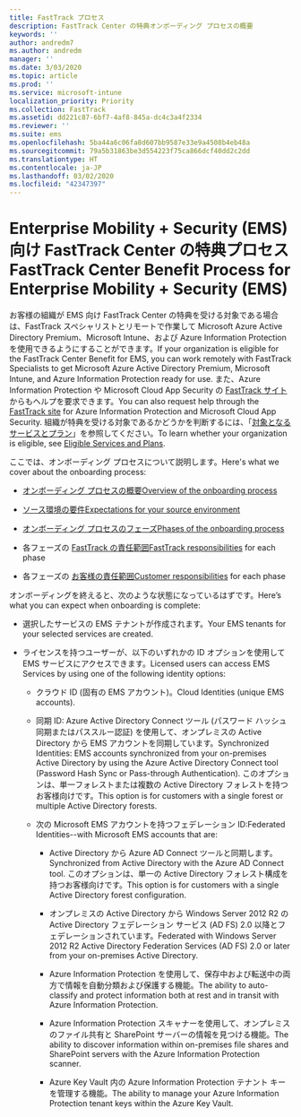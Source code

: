 ```yaml
---
title: FastTrack プロセス
description: FastTrack Center の特典オンボーディング プロセスの概要
keywords: ''
author: andredm7
ms.author: andredm
manager: ''
ms.date: 3/03/2020
ms.topic: article
ms.prod: ''
ms.service: microsoft-intune
localization_priority: Priority
ms.collection: FastTrack
ms.assetid: dd221c87-6bf7-4af8-845a-dc4c3a4f2334
ms.reviewer: ''
ms.suite: ems
ms.openlocfilehash: 5ba44a6c06fa8d607bb9587e33e9a4508b4eb48a
ms.sourcegitcommit: 79a5b31863be3d554223f75ca866dcf40dd2c2dd
ms.translationtype: HT
ms.contentlocale: ja-JP
ms.lasthandoff: 03/02/2020
ms.locfileid: "42347397"
---
```

# <a name="fasttrack-center-benefit-process-for-enterprise-mobility--security-ems"></a><span data-ttu-id="6027e-103">Enterprise Mobility + Security (EMS) 向け FastTrack Center の特典プロセス</span><span class="sxs-lookup"><span data-stu-id="6027e-103">FastTrack Center Benefit Process for Enterprise Mobility + Security (EMS)</span></span>
<span data-ttu-id="6027e-104">お客様の組織が EMS 向け FastTrack Center の特典を受ける対象である場合は、FastTrack スペシャリストとリモートで作業して Microsoft Azure Active Directory Premium、Microsoft Intune、および Azure Information Protection を使用できるようにすることができます。</span><span class="sxs-lookup"><span data-stu-id="6027e-104">If your organization is eligible for the FastTrack Center Benefit for EMS, you can work remotely with FastTrack Specialists to get Microsoft Azure Active Directory Premium, Microsoft Intune, and Azure Information Protection ready for use.</span></span> <span data-ttu-id="6027e-105">また、Azure Information Protection や Microsoft Cloud App Security の [FastTrack サイト](https://www.microsoft.com/fasttrack/microsoft-365/ems)からもヘルプを要求できます。</span><span class="sxs-lookup"><span data-stu-id="6027e-105">You can also request help through the [FastTrack site](https://www.microsoft.com/fasttrack/microsoft-365/ems) for Azure Information Protection and Microsoft Cloud App Security.</span></span> <span data-ttu-id="6027e-106">組織が特典を受ける対象であるかどうかを判断するには、「[対象となるサービスとプラン](M365-eligible-services-and-plans.md)」を参照してください。</span><span class="sxs-lookup"><span data-stu-id="6027e-106">To learn whether your organization is eligible, see [Eligible Services and Plans](M365-eligible-services-and-plans.md).</span></span>


<span data-ttu-id="6027e-107">ここでは、オンボーディング プロセスについて説明します。</span><span class="sxs-lookup"><span data-stu-id="6027e-107">Here's what we cover about the onboarding process:</span></span>

-   [<span data-ttu-id="6027e-108">オンボーディング プロセスの概要</span><span class="sxs-lookup"><span data-stu-id="6027e-108">Overview of the onboarding process</span></span>](EMS-fasttrack-benefit-overview.md)

-   [<span data-ttu-id="6027e-109">ソース環境の要件</span><span class="sxs-lookup"><span data-stu-id="6027e-109">Expectations for your source environment</span></span>](EMS-source-environment-expectations.md)

-   [<span data-ttu-id="6027e-110">オンボーディング プロセスのフェーズ</span><span class="sxs-lookup"><span data-stu-id="6027e-110">Phases of the onboarding process</span></span>](EMS-onboarding-phases.md)

-   <span data-ttu-id="6027e-111">各フェーズの [FastTrack の責任範囲](EMS-fasttrack-responsibilities.md)</span><span class="sxs-lookup"><span data-stu-id="6027e-111">[FastTrack responsibilities](EMS-fasttrack-responsibilities.md) for each phase</span></span>

-   <span data-ttu-id="6027e-112">各フェーズの [お客様の責任範囲](EMS-your-responsibilities.md)</span><span class="sxs-lookup"><span data-stu-id="6027e-112">[Customer responsibilities](EMS-your-responsibilities.md) for each phase</span></span>

<span data-ttu-id="6027e-113">オンボーディングを終えると、次のような状態になっているはずです。</span><span class="sxs-lookup"><span data-stu-id="6027e-113">Here’s what you can expect when onboarding is complete:</span></span>

-   <span data-ttu-id="6027e-114">選択したサービスの EMS テナントが作成されます。</span><span class="sxs-lookup"><span data-stu-id="6027e-114">Your EMS tenants for your selected services are created.</span></span>

-   <span data-ttu-id="6027e-115">ライセンスを持つユーザーが、以下のいずれかの ID オプションを使用して EMS サービスにアクセスできます。</span><span class="sxs-lookup"><span data-stu-id="6027e-115">Licensed users can access EMS Services by using one of the following identity options:</span></span>

    -   <span data-ttu-id="6027e-116">クラウド ID (固有の EMS アカウント)。</span><span class="sxs-lookup"><span data-stu-id="6027e-116">Cloud Identities (unique EMS accounts).</span></span>

    -   <span data-ttu-id="6027e-117">同期 ID: Azure Active Directory Connect ツール (パスワード ハッシュ同期またはパススルー認証) を使用して、オンプレミスの Active Directory から EMS アカウントを同期しています。</span><span class="sxs-lookup"><span data-stu-id="6027e-117">Synchronized Identities: EMS accounts synchronized from your on-premises Active Directory by using the Azure Active Directory Connect tool (Password Hash Sync or Pass-through Authentication).</span></span> <span data-ttu-id="6027e-118">このオプションは、単一フォレストまたは複数の Active Directory フォレストを持つお客様向けです。</span><span class="sxs-lookup"><span data-stu-id="6027e-118">This option is for customers with a single forest or multiple Active Directory forests.</span></span>

    -   <span data-ttu-id="6027e-119">次の Microsoft EMS アカウントを持つフェデレーション ID:</span><span class="sxs-lookup"><span data-stu-id="6027e-119">Federated Identities--with Microsoft EMS accounts that are:</span></span>

        -   <span data-ttu-id="6027e-120">Active Directory から Azure AD Connect ツールと同期します。</span><span class="sxs-lookup"><span data-stu-id="6027e-120">Synchronized from Active Directory with the Azure AD Connect tool.</span></span> <span data-ttu-id="6027e-121">このオプションは、単一の Active Directory フォレスト構成を持つお客様向けです。</span><span class="sxs-lookup"><span data-stu-id="6027e-121">This option is for customers with a single Active Directory forest configuration.</span></span>

        -   <span data-ttu-id="6027e-122">オンプレミスの Active Directory から Windows Server 2012 R2 の Active Directory フェデレーション サービス (AD FS) 2.0 以降とフェデレーションされています。</span><span class="sxs-lookup"><span data-stu-id="6027e-122">Federated with Windows Server 2012 R2 Active Directory Federation Services (AD FS) 2.0 or later from your on-premises Active Directory.</span></span>

        -   <span data-ttu-id="6027e-123">Azure Information Protection を使用して、保存中および転送中の両方で情報を自動分類および保護する機能。</span><span class="sxs-lookup"><span data-stu-id="6027e-123">The ability to auto-classify and protect information both at rest and in transit with Azure Information Protection.</span></span> 

        -   <span data-ttu-id="6027e-124">Azure Information Protection スキャナーを使用して、オンプレミスのファイル共有と SharePoint サーバーの情報を見つける機能。</span><span class="sxs-lookup"><span data-stu-id="6027e-124">The ability to discover information within on-premises file shares and SharePoint servers with the Azure Information Protection scanner.</span></span> 

        -   <span data-ttu-id="6027e-125">Azure Key Vault 内の Azure Information Protection テナント キーを管理する機能。</span><span class="sxs-lookup"><span data-stu-id="6027e-125">The ability to manage your Azure Information Protection tenant keys within the Azure Key Vault.</span></span> 
